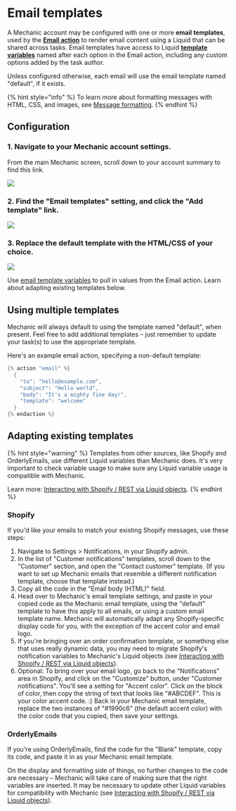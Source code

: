 # Email templates

A Mechanic account may be configured with one or more **email templates**, used by the [**Email action**](../../core-concepts/actions/action-types/email.md) to render email content using a Liquid that can be shared across tasks. Email templates have access to Liquid [**template variables**](../../core-concepts/actions/action-types/email.md#creating-template-variables) named after each option in the Email action, including any custom options added by the task author.

Unless configured otherwise, each email will use the email template named "default", if it exists.

{% hint style="info" %}
To learn more about formatting messages with HTML, CSS, and images, see [Message formatting](../../core-concepts/actions/action-types/email.md#message-formatting).
{% endhint %}

## Configuration

### 1. Navigate to your Mechanic account settings.

From the main Mechanic screen, scroll down to your account summary to find this link.

![](https://d33v4339jhl8k0.cloudfront.net/docs/assets/5ddd799f2c7d3a7e9ae472fc/images/5e28a1e704286364bc9443fb/5e28a1e7622fb.png)

### 2. Find the "Email templates" setting, and click the "Add template" link.

![](https://d33v4339jhl8k0.cloudfront.net/docs/assets/5ddd799f2c7d3a7e9ae472fc/images/5e28a1e72c7d3a7e9ae69be2/5e28a1e7a1421.png)

### 3. Replace the default template with the HTML/CSS of your choice.

![](https://d33v4339jhl8k0.cloudfront.net/docs/assets/5ddd799f2c7d3a7e9ae472fc/images/5e28a1e804286364bc9443fc/5e28a1e7eaaba.png)

Use [email template variables](../../core-concepts/actions/action-types/email.md#creating-template-variables) to pull in values from the Email action. Learn about adapting existing templates below.

## Using multiple templates

Mechanic will always default to using the template named "default", when present. Feel free to add additional templates – just remember to update your task\(s\) to use the appropriate template.

Here's an example email action, specifying a non-default template:

```cpp
{% action "email" %}
  {
    "to": "hello@example.com",
    "subject": "Hello world",
    "body": "It's a mighty fine day!",
    "template": "welcome"
  }
{% endaction %}
```

## Adapting existing templates

{% hint style="warning" %}
Templates from other sources, like Shopify and OrderlyEmails, use different Liquid variables than Mechanic does. It's very important to check variable usage to make sure any Liquid variable usage is compatible with Mechanic.

Learn more: [Interacting with Shopify / REST via Liquid objects](https://learn.mechanic.dev/core-concepts/interacting-with-shopify#rest-via-liquid-objects).
{% endhint %}

### Shopify

If you'd like your emails to match your existing Shopify messages, use these steps:

1. Navigate to Settings &gt; Notifications, in your Shopify admin.
2. In the list of "Customer notifications" templates, scroll down to the "Customer" section, and open the "Contact customer" template. \(If you want to set up Mechanic emails that resemble a different notification template, choose that template instead.\)
3. Copy all the code in the "Email body \(HTML\)" field.
4. Head over to Mechanic's email template settings, and paste in your copied code as the Mechanic email template, using the "default" template to have this apply to all emails, or using a custom email template name. Mechanic will automatically adapt any Shopify-specific display code for you, with the exception of the accent color and email logo.
5. If you're bringing over an order confirmation template, or something else that uses really dynamic data, you may need to migrate Shopify's notification variables to Mechanic's Liquid objects \(see [Interacting with Shopify / REST via Liquid objects](../../core-concepts/interacting-with-shopify/#rest-via-liquid-objects)\).
6. Optional: To bring over your email logo, go back to the "Notifications" area in Shopify, and click on the "Customize" button, under "Customer notifications". You'll see a setting for "Accent color". Click on the block of color, then copy the string of text that looks like "\#ABCDEF". This is your color accent code. :\) Back in your Mechanic email template, replace the two instances of "\#1990c6" \(the default accent color\) with the color code that you copied, then save your settings.

### OrderlyEmails

If you're using OrderlyEmails, find the code for the "Blank" template, copy its code, and paste it in as your Mechanic email template.

On the display and formatting side of things, no further changes to the code are necessary – Mechanic will take care of making sure that the right variables are inserted. It may be necessary to update other Liquid variables for compatibility with Mechanic \(see [Interacting with Shopify / REST via Liquid objects](../../core-concepts/interacting-with-shopify/#rest-via-liquid-objects)\).

